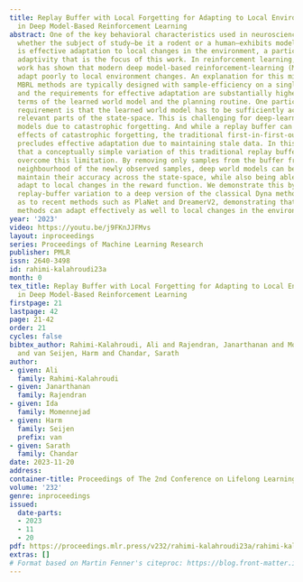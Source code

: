 ```yaml
---
title: Replay Buffer with Local Forgetting for Adapting to Local Environment Changes
  in Deep Model-Based Reinforcement Learning
abstract: One of the key behavioral characteristics used in neuroscience to determine
  whether the subject of study—be it a rodent or a human—exhibits model-based learning
  is effective adaptation to local changes in the environment, a particular form of
  adaptivity that is the focus of this work. In reinforcement learning, however, recent
  work has shown that modern deep model-based reinforcement-learning (MBRL) methods
  adapt poorly to local environment changes. An explanation for this mismatch is that
  MBRL methods are typically designed with sample-efficiency on a single task in mind
  and the requirements for effective adaptation are substantially higher, both in
  terms of the learned world model and the planning routine. One particularly challenging
  requirement is that the learned world model has to be sufficiently accurate throughout
  relevant parts of the state-space. This is challenging for deep-learning-based world
  models due to catastrophic forgetting. And while a replay buffer can mitigate the
  effects of catastrophic forgetting, the traditional first-in-first-out replay buffer
  precludes effective adaptation due to maintaining stale data. In this work, we show
  that a conceptually simple variation of this traditional replay buffer is able to
  overcome this limitation. By removing only samples from the buffer from the local
  neighbourhood of the newly observed samples, deep world models can be built that
  maintain their accuracy across the state-space, while also being able to effectively
  adapt to local changes in the reward function. We demonstrate this by applying our
  replay-buffer variation to a deep version of the classical Dyna method, as well
  as to recent methods such as PlaNet and DreamerV2, demonstrating that deep model-based
  methods can adapt effectively as well to local changes in the environment.
year: '2023'
video: https://youtu.be/j9FKnJJFMvs
layout: inproceedings
series: Proceedings of Machine Learning Research
publisher: PMLR
issn: 2640-3498
id: rahimi-kalahroudi23a
month: 0
tex_title: Replay Buffer with Local Forgetting for Adapting to Local Environment Changes
  in Deep Model-Based Reinforcement Learning
firstpage: 21
lastpage: 42
page: 21-42
order: 21
cycles: false
bibtex_author: Rahimi-Kalahroudi, Ali and Rajendran, Janarthanan and Momennejad, Ida
  and van Seijen, Harm and Chandar, Sarath
author:
- given: Ali
  family: Rahimi-Kalahroudi
- given: Janarthanan
  family: Rajendran
- given: Ida
  family: Momennejad
- given: Harm
  family: Seijen
  prefix: van
- given: Sarath
  family: Chandar
date: 2023-11-20
address:
container-title: Proceedings of The 2nd Conference on Lifelong Learning Agents
volume: '232'
genre: inproceedings
issued:
  date-parts:
  - 2023
  - 11
  - 20
pdf: https://proceedings.mlr.press/v232/rahimi-kalahroudi23a/rahimi-kalahroudi23a.pdf
extras: []
# Format based on Martin Fenner's citeproc: https://blog.front-matter.io/posts/citeproc-yaml-for-bibliographies/
---
```


